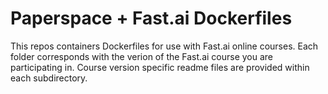 # Paperspace + Fast.ai Dockerfiles
This repos containers Dockerfiles for use with Fast.ai online courses. 
Each folder corresponds with the verion of the Fast.ai course you are participating in. 
Course version specific readme files are provided within each subdirectory.
